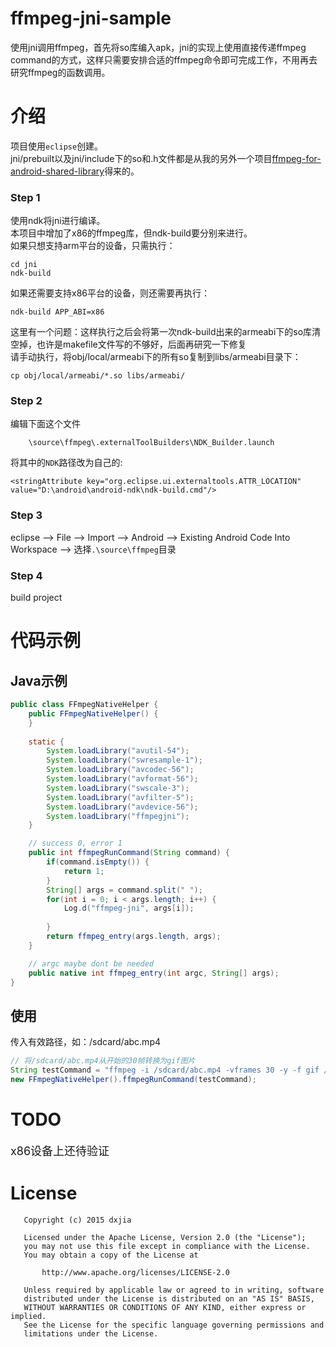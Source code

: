 # ffmpeg-jni-sample
使用jni调用ffmpeg，首先将so库编入apk，jni的实现上使用直接传递ffmpeg command的方式，这样只需要安排合适的ffmpeg命令即可完成工作，不用再去研究ffmpeg的函数调用。

# 介绍
项目使用`eclipse`创建。<br>
jni/prebuilt以及jni/include下的so和.h文件都是从我的另外一个项目[ffmpeg-for-android-shared-library](https://github.com/dxjia/ffmpeg-for-android-shared-library)得来的。<br>
### Step 1
使用ndk将jni进行编译。<br>
本项目中增加了x86的ffmpeg库，但ndk-build要分别来进行。<br>
如果只想支持arm平台的设备，只需执行：<br>
```
cd jni
ndk-build
```
如果还需要支持x86平台的设备，则还需要再执行：<br>
```
ndk-build APP_ABI=x86
```
这里有一个问题：这样执行之后会将第一次ndk-build出来的armeabi下的so库清空掉，也许是makefile文件写的不够好，后面再研究一下修复<br>
请手动执行，将obj/local/armeabi下的所有so复制到libs/armeabi目录下：<br>
```
cp obj/local/armeabi/*.so libs/armeabi/
```
### Step 2
编辑下面这个文件
```
    \source\ffmpeg\.externalToolBuilders\NDK_Builder.launch
```
将其中的`NDK`路径改为自己的:
```
<stringAttribute key="org.eclipse.ui.externaltools.ATTR_LOCATION" value="D:\android\android-ndk\ndk-build.cmd"/>
```

### Step 3
eclipse --> File --> Import --> Android --> Existing Android Code Into Workspace --> 选择`.\source\ffmpeg`目录

### Step 4
build project

# 代码示例
## Java示例

```java
public class FFmpegNativeHelper {
	public FFmpegNativeHelper() {
	}
	
	static {
		System.loadLibrary("avutil-54");
		System.loadLibrary("swresample-1");
		System.loadLibrary("avcodec-56");
		System.loadLibrary("avformat-56");
		System.loadLibrary("swscale-3");
		System.loadLibrary("avfilter-5");
		System.loadLibrary("avdevice-56");
		System.loadLibrary("ffmpegjni");
	}

	// success 0, error 1
	public int ffmpegRunCommand(String command) {
		if(command.isEmpty()) {
			return 1;			
		}
		String[] args = command.split(" ");
		for(int i = 0; i < args.length; i++) {
			Log.d("ffmpeg-jni", args[i]);
			
		}
		return ffmpeg_entry(args.length, args);
	}

	// argc maybe dont be needed
	public native int ffmpeg_entry(int argc, String[] args);
}
```
## 使用
传入有效路径，如：/sdcard/abc.mp4<br>
```java
// 将/sdcard/abc.mp4从开始的30帧转换为gif图片
String testCommand = "ffmpeg -i /sdcard/abc.mp4 -vframes 30 -y -f gif /sdcard/outabc.gif";
new FFmpegNativeHelper().ffmpegRunCommand(testCommand);
```
# TODO
<font size="4">x86设备上还待验证</font>

# License
```
   Copyright (c) 2015 dxjia

   Licensed under the Apache License, Version 2.0 (the "License");
   you may not use this file except in compliance with the License.
   You may obtain a copy of the License at

       http://www.apache.org/licenses/LICENSE-2.0

   Unless required by applicable law or agreed to in writing, software
   distributed under the License is distributed on an "AS IS" BASIS,
   WITHOUT WARRANTIES OR CONDITIONS OF ANY KIND, either express or implied.
   See the License for the specific language governing permissions and
   limitations under the License.
```
